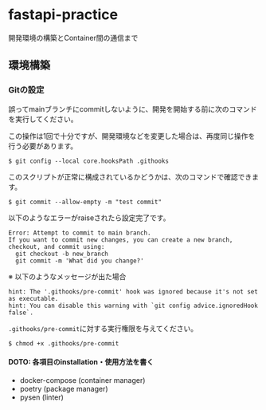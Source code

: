 # fastapi-practice

開発環境の構築とContainer間の通信まで

## 環境構築

### Gitの設定

誤ってmainブランチにcommitしないように、開発を開始する前に次のコマンドを実行してください。

この操作は1回で十分ですが、開発環境などを変更した場合は、再度同じ操作を行う必要があります。

```
$ git config --local core.hooksPath .githooks
```

このスクリプトが正常に構成されているかどうかは、次のコマンドで確認できます。

```
$ git commit --allow-empty -m "test commit"
```

以下のようなエラーがraiseされたら設定完了です。

```
Error: Attempt to commit to main branch.
If you want to commit new changes, you can create a new branch, checkout, and commit using:
  git checkout -b new_branch
  git commit -m 'What did you change?'
```

※ 以下のようなメッセージが出た場合

```
hint: The '.githooks/pre-commit' hook was ignored because it's not set as executable.
hint: You can disable this warning with `git config advice.ignoredHook false`.

```

`.githooks/pre-commit`に対する実行権限を与えてください。

```
$ chmod +x .githooks/pre-commit
```

#### DOTO: 各項目のinstallation・使用方法を書く
* docker-compose (container manager)
* poetry (package manager)
* pysen (linter)
